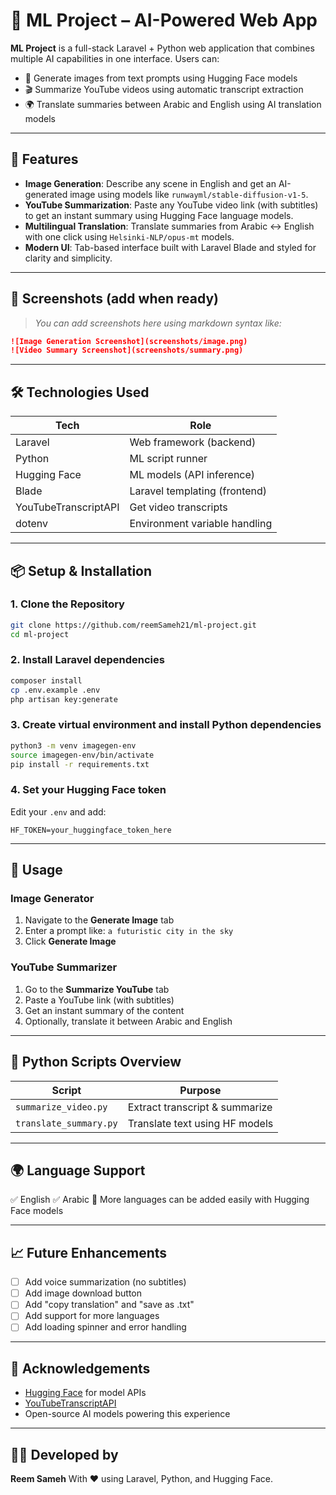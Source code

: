 # 🧠 ML Project – AI-Powered Web App

**ML Project** is a full-stack Laravel + Python web application that combines multiple AI capabilities in one interface. Users can:

- 🎨 Generate images from text prompts using Hugging Face models  
- 🎬 Summarize YouTube videos using automatic transcript extraction  
- 🌍 Translate summaries between Arabic and English using AI translation models

---

## 🚀 Features

- **Image Generation**: Describe any scene in English and get an AI-generated image using models like `runwayml/stable-diffusion-v1-5`.
- **YouTube Summarization**: Paste any YouTube video link (with subtitles) to get an instant summary using Hugging Face language models.
- **Multilingual Translation**: Translate summaries from Arabic ↔ English with one click using `Helsinki-NLP/opus-mt` models.
- **Modern UI**: Tab-based interface built with Laravel Blade and styled for clarity and simplicity.

---

## 📸 Screenshots (add when ready)

> _You can add screenshots here using markdown syntax like:_

```markdown
![Image Generation Screenshot](screenshots/image.png)
![Video Summary Screenshot](screenshots/summary.png)
````

---

## 🛠️ Technologies Used

| Tech                 | Role                          |
| -------------------- | ----------------------------- |
| Laravel              | Web framework (backend)       |
| Python               | ML script runner              |
| Hugging Face         | ML models (API inference)     |
| Blade                | Laravel templating (frontend) |
| YouTubeTranscriptAPI | Get video transcripts         |
| dotenv               | Environment variable handling |

---

## 📦 Setup & Installation

### 1. Clone the Repository

```bash
git clone https://github.com/reemSameh21/ml-project.git
cd ml-project
```

### 2. Install Laravel dependencies

```bash
composer install
cp .env.example .env
php artisan key:generate
```

### 3. Create virtual environment and install Python dependencies

```bash
python3 -m venv imagegen-env
source imagegen-env/bin/activate
pip install -r requirements.txt
```

### 4. Set your Hugging Face token

Edit your `.env` and add:

```
HF_TOKEN=your_huggingface_token_here
```

---

## 🧪 Usage

### Image Generator

1. Navigate to the **Generate Image** tab
2. Enter a prompt like: `a futuristic city in the sky`
3. Click **Generate Image**

### YouTube Summarizer

1. Go to the **Summarize YouTube** tab
2. Paste a YouTube link (with subtitles)
3. Get an instant summary of the content
4. Optionally, translate it between Arabic and English

---

## 📁 Python Scripts Overview

| Script                 | Purpose                        |
| ---------------------- | ------------------------------ |
| `summarize_video.py`   | Extract transcript & summarize |
| `translate_summary.py` | Translate text using HF models |

---

## 🌍 Language Support

✅ English
✅ Arabic
🚧 More languages can be added easily with Hugging Face models

---

## 📈 Future Enhancements

* [ ] Add voice summarization (no subtitles)
* [ ] Add image download button
* [ ] Add "copy translation" and "save as .txt"
* [ ] Add support for more languages
* [ ] Add loading spinner and error handling

---

## 🤝 Acknowledgements

* [Hugging Face](https://huggingface.co/) for model APIs
* [YouTubeTranscriptAPI](https://github.com/jdepoix/youtube-transcript-api)
* Open-source AI models powering this experience

---

## 🧑‍💻 Developed by

**Reem Sameh**
With ❤️ using Laravel, Python, and Hugging Face.
